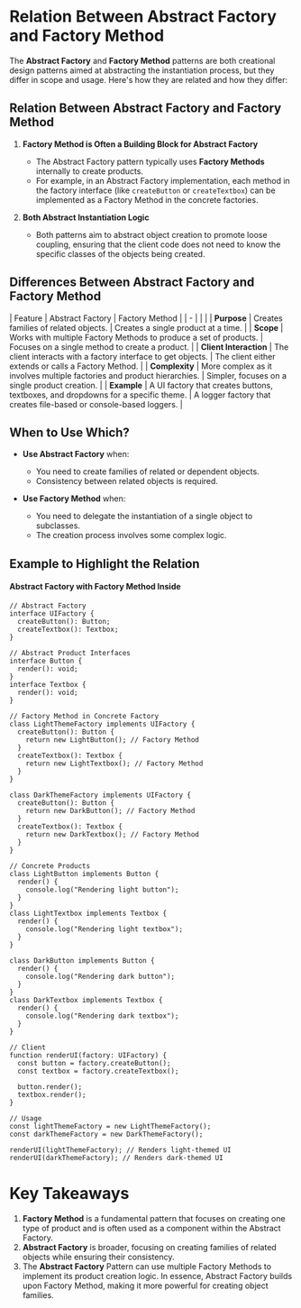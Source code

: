 # **Relation Between Abstract Factory and Factory Method**

The **Abstract Factory** and **Factory Method** patterns are both creational design patterns aimed at abstracting the instantiation process, but they differ in scope and usage. Here's how they are related and how they differ:



## **Relation Between Abstract Factory and Factory Method**

1. **Factory Method is Often a Building Block for Abstract Factory**

   - The Abstract Factory pattern typically uses **Factory Methods** internally to create products.
   - For example, in an Abstract Factory implementation, each method in the factory interface (like `createButton` or `createTextbox`) can be implemented as a Factory Method in the concrete factories.

2. **Both Abstract Instantiation Logic**
   - Both patterns aim to abstract object creation to promote loose coupling, ensuring that the client code does not need to know the specific classes of the objects being created.



## **Differences Between Abstract Factory and Factory Method**

| Feature                | Abstract Factory                                                                  | Factory Method                                                     |
| - |  |  |
| **Purpose**            | Creates families of related objects.                                              | Creates a single product at a time.                                |
| **Scope**              | Works with multiple Factory Methods to produce a set of products.                 | Focuses on a single method to create a product.                    |
| **Client Interaction** | The client interacts with a factory interface to get objects.                     | The client either extends or calls a Factory Method.               |
| **Complexity**         | More complex as it involves multiple factories and product hierarchies.           | Simpler, focuses on a single product creation.                     |
| **Example**            | A UI factory that creates buttons, textboxes, and dropdowns for a specific theme. | A logger factory that creates file-based or console-based loggers. |



## **When to Use Which?**

- **Use Abstract Factory** when:

  - You need to create families of related or dependent objects.
  - Consistency between related objects is required.

- **Use Factory Method** when:
  - You need to delegate the instantiation of a single object to subclasses.
  - The creation process involves some complex logic.



## **Example to Highlight the Relation**

#### **Abstract Factory with Factory Method Inside**

```tsx
// Abstract Factory
interface UIFactory {
  createButton(): Button;
  createTextbox(): Textbox;
}

// Abstract Product Interfaces
interface Button {
  render(): void;
}
interface Textbox {
  render(): void;
}

// Factory Method in Concrete Factory
class LightThemeFactory implements UIFactory {
  createButton(): Button {
    return new LightButton(); // Factory Method
  }
  createTextbox(): Textbox {
    return new LightTextbox(); // Factory Method
  }
}

class DarkThemeFactory implements UIFactory {
  createButton(): Button {
    return new DarkButton(); // Factory Method
  }
  createTextbox(): Textbox {
    return new DarkTextbox(); // Factory Method
  }
}

// Concrete Products
class LightButton implements Button {
  render() {
    console.log("Rendering light button");
  }
}
class LightTextbox implements Textbox {
  render() {
    console.log("Rendering light textbox");
  }
}

class DarkButton implements Button {
  render() {
    console.log("Rendering dark button");
  }
}
class DarkTextbox implements Textbox {
  render() {
    console.log("Rendering dark textbox");
  }
}

// Client
function renderUI(factory: UIFactory) {
  const button = factory.createButton();
  const textbox = factory.createTextbox();

  button.render();
  textbox.render();
}

// Usage
const lightThemeFactory = new LightThemeFactory();
const darkThemeFactory = new DarkThemeFactory();

renderUI(lightThemeFactory); // Renders light-themed UI
renderUI(darkThemeFactory); // Renders dark-themed UI
```



# Key Takeaways

1. **Factory Method** is a fundamental pattern that focuses on creating one type of product and is often used as a component within the Abstract Factory.
2. **Abstract Factory** is broader, focusing on creating families of related objects while ensuring their consistency.
3. The **Abstract Factory** Pattern can use multiple Factory Methods to implement its product creation logic.
   In essence, Abstract Factory builds upon Factory Method, making it more powerful for creating object families.
